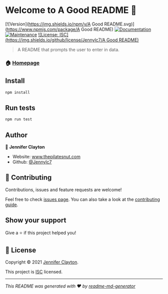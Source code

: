 # Welcome to A Good README 👋
[![Version](https://img.shields.io/npm/v/A Good README.svg)](https://www.npmjs.com/package/A Good README)
[![Documentation](https://img.shields.io/badge/documentation-yes-brightgreen.svg)](https://github.com/Jennylc7/README-generator#readme)
[![Maintenance](https://img.shields.io/badge/Maintained%3F-yes-green.svg)](https://github.com/Jennylc7/README-generator/graphs/commit-activity)
[![License: ISC](https://img.shields.io/github/license/Jennylc7/A Good README)](https://github.com/Jennylc7/README-generator/blob/master/LICENSE)

> A README that prompts the user to enter in data.

### 🏠 [Homepage](https://github.com/Jennylc7/README-generator#readme)

## Install

```sh
npm install
```

## Run tests

```sh
npm run test
```

## Author

👤 **Jennifer Clayton**

* Website: www.thepilatesnut.com
* Github: [@Jennylc7](https://github.com/Jennylc7)

## 🤝 Contributing

Contributions, issues and feature requests are welcome!

Feel free to check [issues page](https://github.com/Jennylc7/README-generator/issues). You can also take a look at the [contributing guide](https://github.com/Jennylc7/README-generator/blob/master/CONTRIBUTING.md).

## Show your support

Give a ⭐️ if this project helped you!


## 📝 License

Copyright © 2021 [Jennifer Clayton](https://github.com/Jennylc7).

This project is [ISC](https://github.com/Jennylc7/README-generator/blob/master/LICENSE) licensed.

***
_This README was generated with ❤️ by [readme-md-generator](https://github.com/kefranabg/readme-md-generator)_